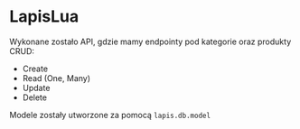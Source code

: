 # LapisLua
Wykonane zostało API, gdzie mamy endpointy pod kategorie oraz produkty CRUD:

* Create
* Read (One, Many)
* Update
* Delete

Modele zostały utworzone za pomocą `lapis.db.model`
